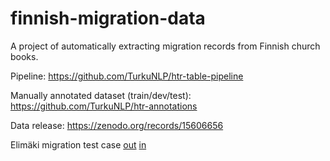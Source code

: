 # finnish-migration-data
A project of automatically extracting migration records from Finnish church books.

Pipeline: https://github.com/TurkuNLP/htr-table-pipeline

Manually annotated dataset (train/dev/test): https://github.com/TurkuNLP/htr-annotations

Data release: https://zenodo.org/records/15606656

Elimäki migration test case [out](https://echo360.org.uk/media/0fb282a9-138d-4f6e-808d-bbc8b376d499/public) [in](https://echo360.org.uk/media/e34a1ba4-c88f-4d0f-b3e3-cc9376f109a2/public)


